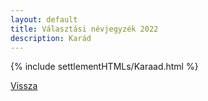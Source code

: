 ```yaml
---
layout: default
title: Választási névjegyzék 2022
description: Karád
---
```


{% include settlementHTMLs/Karaad.html %}

[Vissza](./)